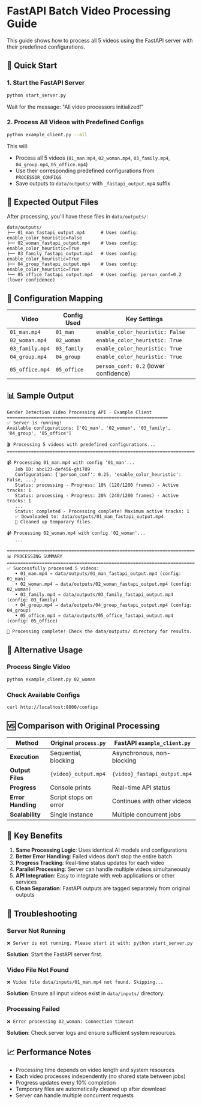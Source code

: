 # FastAPI Batch Video Processing Guide

This guide shows how to process all 5 videos using the FastAPI server with their predefined configurations.

## 🚀 Quick Start

### 1. Start the FastAPI Server
```bash
python start_server.py
```
Wait for the message: "All video processors initialized!"

### 2. Process All Videos with Predefined Configs
```bash
python example_client.py --all
```

This will:
- Process all 5 videos (`01_man.mp4`, `02_woman.mp4`, `03_family.mp4`, `04_group.mp4`, `05_office.mp4`)
- Use their corresponding predefined configurations from `PROCESSOR_CONFIGS`
- Save outputs to `data/outputs/` with `_fastapi_output.mp4` suffix

## 📁 Expected Output Files

After processing, you'll have these files in `data/outputs/`:

```
data/outputs/
├── 01_man_fastapi_output.mp4      # Uses config: enable_color_heuristic=False
├── 02_woman_fastapi_output.mp4    # Uses config: enable_color_heuristic=True
├── 03_family_fastapi_output.mp4   # Uses config: enable_color_heuristic=True
├── 04_group_fastapi_output.mp4    # Uses config: enable_color_heuristic=True
└── 05_office_fastapi_output.mp4   # Uses config: person_conf=0.2 (lower confidence)
```

## 🎯 Configuration Mapping

| Video | Config Used | Key Settings |
|-------|-------------|--------------|
| `01_man.mp4` | `01_man` | `enable_color_heuristic: False` |
| `02_woman.mp4` | `02_woman` | `enable_color_heuristic: True` |
| `03_family.mp4` | `03_family` | `enable_color_heuristic: True` |
| `04_group.mp4` | `04_group` | `enable_color_heuristic: True` |
| `05_office.mp4` | `05_office` | `person_conf: 0.2` (lower confidence) |

## 📊 Sample Output

```
Gender Detection Video Processing API - Example Client
============================================================
✅ Server is running!
Available configurations: ['01_man', '02_woman', '03_family', '04_group', '05_office']

🎬 Processing 5 videos with predefined configurations...
======================================================================

📹 Processing 01_man.mp4 with config '01_man'...
   Job ID: abc123-def456-ghi789
   Configuration: {'person_conf': 0.25, 'enable_color_heuristic': False, ...}
   Status: processing - Progress: 10% (120/1200 frames) - Active tracks: 1
   Status: processing - Progress: 20% (240/1200 frames) - Active tracks: 1
   ...
   Status: completed - Processing complete! Maximum active tracks: 1
   ✅ Downloaded to: data/outputs/01_man_fastapi_output.mp4
   🧹 Cleaned up temporary files

📹 Processing 02_woman.mp4 with config '02_woman'...
   ...

======================================================================
📊 PROCESSING SUMMARY
======================================================================
✅ Successfully processed 5 videos:
   • 01_man.mp4 → data/outputs/01_man_fastapi_output.mp4 (config: 01_man)
   • 02_woman.mp4 → data/outputs/02_woman_fastapi_output.mp4 (config: 02_woman)
   • 03_family.mp4 → data/outputs/03_family_fastapi_output.mp4 (config: 03_family)
   • 04_group.mp4 → data/outputs/04_group_fastapi_output.mp4 (config: 04_group)
   • 05_office.mp4 → data/outputs/05_office_fastapi_output.mp4 (config: 05_office)

🎉 Processing complete! Check the data/outputs/ directory for results.
```

## 🔧 Alternative Usage

### Process Single Video
```bash
python example_client.py 02_woman
```

### Check Available Configs
```bash
curl http://localhost:8000/configs
```

## 🆚 Comparison with Original Processing

| Method | Original `process.py` | FastAPI `example_client.py` |
|--------|----------------------|---------------------------|
| **Execution** | Sequential, blocking | Asynchronous, non-blocking |
| **Output Files** | `{video}_output.mp4` | `{video}_fastapi_output.mp4` |
| **Progress** | Console prints | Real-time API status |
| **Error Handling** | Script stops on error | Continues with other videos |
| **Scalability** | Single instance | Multiple concurrent jobs |

## 🎯 Key Benefits

1. **Same Processing Logic**: Uses identical AI models and configurations
2. **Better Error Handling**: Failed videos don't stop the entire batch
3. **Progress Tracking**: Real-time status updates for each video
4. **Parallel Processing**: Server can handle multiple videos simultaneously
5. **API Integration**: Easy to integrate with web applications or other services
6. **Clean Separation**: FastAPI outputs are tagged separately from original outputs

## 🐛 Troubleshooting

### Server Not Running
```
❌ Server is not running. Please start it with: python start_server.py
```
**Solution**: Start the FastAPI server first.

### Video File Not Found
```
❌ Video file data/inputs/01_man.mp4 not found. Skipping...
```
**Solution**: Ensure all input videos exist in `data/inputs/` directory.

### Processing Failed
```
❌ Error processing 02_woman: Connection timeout
```
**Solution**: Check server logs and ensure sufficient system resources.

## 📈 Performance Notes

- Processing time depends on video length and system resources
- Each video processes independently (no shared state between jobs)
- Progress updates every 10% completion
- Temporary files are automatically cleaned up after download
- Server can handle multiple concurrent requests
